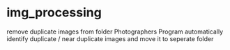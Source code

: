 # img_processing
remove duplicate images from folder
Photographers 
Program automatically identify duplicate / near duplicate images and move it to seperate folder 

